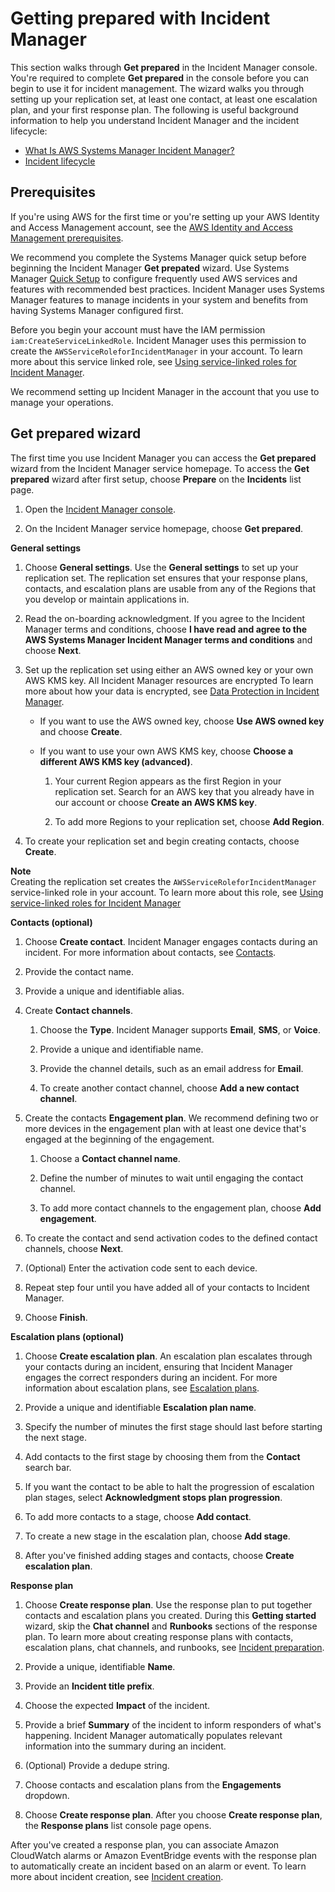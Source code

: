 # Getting prepared with Incident Manager<a name="getting-started"></a>

This section walks through **Get prepared** in the Incident Manager console\. You're required to complete **Get prepared** in the console before you can begin to use it for incident management\. The wizard walks you through setting up your replication set, at least one contact, at least one escalation plan, and your first response plan\. The following is useful background information to help you understand Incident Manager and the incident lifecycle:
+ [What Is AWS Systems Manager Incident Manager?](what-is-incident-manager.md)
+ [Incident lifecycle](incident-lifecycle.md)

## Prerequisites<a name="getting-started-prereq"></a>

If you're using AWS for the first time or you're setting up your AWS Identity and Access Management account, see the [AWS Identity and Access Management prerequisites](iam-prereq.md)\.

We recommend you complete the Systems Manager quick setup before beginning the Incident Manager **Get prepated** wizard\. Use Systems Manager [Quick Setup](https://console.aws.amazon.com/systems-manager/quick-setup) to configure frequently used AWS services and features with recommended best practices\. Incident Manager uses Systems Manager features to manage incidents in your system and benefits from having Systems Manager configured first\. 

Before you begin your account must have the IAM permission `iam:CreateServiceLinkedRole`\. Incident Manager uses this permission to create the `AWSServiceRoleforIncidentManager` in your account\. To learn more about this service linked role, see [Using service\-linked roles for Incident Manager](using-service-linked-roles.md)\. 

We recommend setting up Incident Manager in the account that you use to manage your operations\.

## Get prepared wizard<a name="getting-started-wizard"></a>

The first time you use Incident Manager you can access the **Get prepared** wizard from the Incident Manager service homepage\. To access the **Get prepared** wizard after first setup, choose **Prepare** on the **Incidents** list page\.

1. Open the [Incident Manager console](https://console.aws.amazon.com/systems-manager/incidents/home)\. 

1. On the Incident Manager service homepage, choose **Get prepared**\. 

**General settings**

1. Choose **General settings**\. Use the **General settings** to set up your replication set\. The replication set ensures that your response plans, contacts, and escalation plans are usable from any of the Regions that you develop or maintain applications in\. 

1. Read the on\-boarding acknowledgment\. If you agree to the Incident Manager terms and conditions, choose **I have read and agree to the AWS Systems Manager Incident Manager terms and conditions** and choose **Next**\.

1. Set up the replication set using either an AWS owned key or your own AWS KMS key\. All Incident Manager resources are encrypted To learn more about how your data is encrypted, see [Data Protection in Incident Manager](data-protection.md)\.
   + If you want to use the AWS owned key, choose **Use AWS owned key** and choose **Create**\.
   + If you want to use your own AWS KMS key, choose **Choose a different AWS KMS key \(advanced\)**\.

     1. Your current Region appears as the first Region in your replication set\. Search for an AWS key that you already have in our account or choose **Create an AWS KMS key**\.

     1. To add more Regions to your replication set, choose **Add Region**\. 

1. To create your replication set and begin creating contacts, choose **Create**\. 

**Note**  
Creating the replication set creates the `AWSServiceRoleforIncidentManager` service\-linked role in your account\. To learn more about this role, see [Using service\-linked roles for Incident Manager](using-service-linked-roles.md) 

**Contacts \(optional\)**

1. Choose **Create contact**\. Incident Manager engages contacts during an incident\. For more information about contacts, see [Contacts](contacts.md)\.

1. Provide the contact name\.

1. Provide a unique and identifiable alias\.

1. Create **Contact channels**\.

   1. Choose the **Type**\. Incident Manager supports **Email**, **SMS**, or **Voice**\.

   1. Provide a unique and identifiable name\.

   1. Provide the channel details, such as an email address for **Email**\.

   1. To create another contact channel, choose **Add a new contact channel**\. 

1. Create the contacts **Engagement plan**\. We recommend defining two or more devices in the engagement plan with at least one device that's engaged at the beginning of the engagement\. 

   1. Choose a **Contact channel name**\.

   1. Define the number of minutes to wait until engaging the contact channel\. 

   1. To add more contact channels to the engagement plan, choose **Add engagement**\.

1. To create the contact and send activation codes to the defined contact channels, choose **Next**\.

1. \(Optional\) Enter the activation code sent to each device\.

1. Repeat step four until you have added all of your contacts to Incident Manager\.

1. Choose **Finish**\.

**Escalation plans \(optional\)**

1. Choose **Create escalation plan**\. An escalation plan escalates through your contacts during an incident, ensuring that Incident Manager engages the correct responders during an incident\. For more information about escalation plans, see [Escalation plans](escalation.md)\.

1. Provide a unique and identifiable **Escalation plan name**\.

1. Specify the number of minutes the first stage should last before starting the next stage\.

1. Add contacts to the first stage by choosing them from the **Contact** search bar\. 

1. If you want the contact to be able to halt the progression of escalation plan stages, select **Acknowledgment stops plan progression**\.

1. To add more contacts to a stage, choose **Add contact**\.

1. To create a new stage in the escalation plan, choose **Add stage**\.

1. After you've finished adding stages and contacts, choose **Create escalation plan**\.

**Response plan**

1. Choose **Create response plan**\. Use the response plan to put together contacts and escalation plans you created\. During this **Getting started** wizard, skip the **Chat channel** and **Runbooks** sections of the response plan\. To learn more about creating response plans with contacts, escalation plans, chat channels, and runbooks, see [Incident preparation](incident-response.md)\.

1. Provide a unique, identifiable **Name**\.

1. Provide an **Incident title prefix**\. 

1. Choose the expected **Impact** of the incident\.

1. Provide a brief **Summary** of the incident to inform responders of what's happening\. Incident Manager automatically populates relevant information into the summary during an incident\.

1. \(Optional\) Provide a dedupe string\.

1. Choose contacts and escalation plans from the **Engagements** dropdown\.

1. Choose **Create response plan**\. After you choose **Create response plan**, the **Response plans** list console page opens\. 

After you've created a response plan, you can associate Amazon CloudWatch alarms or Amazon EventBridge events with the response plan to automatically create an incident based on an alarm or event\. To learn more about incident creation, see [Incident creation](incident-creation.md)\.